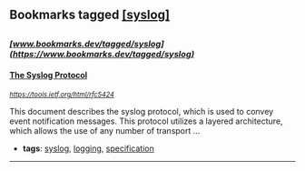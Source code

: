 ## Bookmarks tagged [[syslog]](https://www.bookmarks.dev/search?q=[syslog])

_<sup><sup>[www.bookmarks.dev/tagged/syslog](https://www.bookmarks.dev/tagged/syslog)</sup></sup>_
---
#### [The Syslog Protocol](https://tools.ietf.org/html/rfc5424)
_<sup>https://tools.ietf.org/html/rfc5424</sup>_

This document describes the syslog protocol, which is used to convey
   event notification messages.  This protocol utilizes a layered
   architecture, which allows the use of any number of transport
...
* **tags**: [syslog](../tagged/syslog.md), [logging](../tagged/logging.md), [specification](../tagged/specification.md)
---
